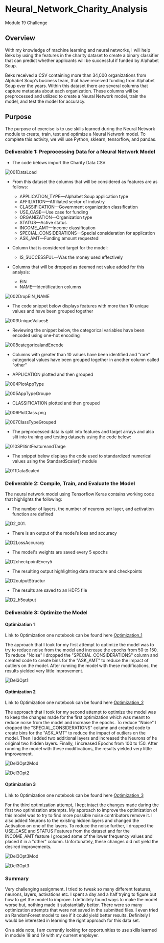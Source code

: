 # Neural_Network_Charity_Analysis
Module 19 Challenge
## Overview

With my knowledge of machine learning and neural networks, I will help Beks by using the features in the charity dataset to create a binary classifier that can predict whether applicants will be successful if funded by Alphabet Soup.

Beks received a CSV containing more than 34,000 organizations from Alphabet Soup’s business team, that have received funding from Alphabet Soup over the years. Within this dataset there are several columns that capture metadata about each organization.  These columns will be preprocessed and utilized to create a Neural Network model, train the model, and test the model for accuracy.

## Purpose

The purpose of exercise is to use skills learned during the Neural Network module to create, train, test and optimize a Neural Network model.  To complete this activity, we will use Python, sklearn, tensorflow, and pandas.

### Deliverable 1: Preprocessing Data for a Neural Network Model

* The code belows import the Charity Data CSV

![001DataLoad](Images/001DataLoad.PNG)

* From this dataset the columns that will be considered as features are as follows:

    * APPLICATION_TYPE—Alphabet Soup application type
    * AFFILIATION—Affiliated sector of industry
    * CLASSIFICATION—Government organization classification
    * USE_CASE—Use case for funding
    * ORGANIZATION—Organization type
    * STATUS—Active status
    * INCOME_AMT—Income classification
    * SPECIAL_CONSIDERATIONS—Special consideration for application
    * ASK_AMT—Funding amount requested

* Column that is considered target for the model:

    * IS_SUCCESSFUL—Was the money used effectively

* Columns that will be dropped as deemed not value added for this analysis:

    * EIN
    * NAME—Identification columns

![002DropEIN_NAME](Images/002DropEIN_NAME.PNG)

* The code snippet below displays features with more than 10 unique values and have been grouped together

![003UniqueValuesE](Images/003UniqueValuesE.PNG)

* Reviewing the snippet below, the categorical variables have been encoded using one-hot encoding

![008categoricalandEncode](Images/008categoricalandEncode.png)

* Columns with greater than 10 values have been identified and "rare" categorical values have been grouped together in another column called "other"

* APPLICATION plotted and then grouped

![004PlotAppType](Images/004PlotAppType.png)

![005AppTypeGroupe](Images/005AppTypeGrouped.png)

* CLASSIFICATION plotted and then grouped

![006PlotClass.png](Images/006PlotClass.png)

![007ClassTypeGrouped](Images/007ClassTypeGrouped.png)

* The preprocessed data is split into features and target arrays and also slit into training and testing datasets using the code below:

![010SPlitintFeatureandTarge](Images/010SPlitintFeatureandTarget.png)

* The snippet below displays the code used to standardized numerical values using the StandardScaler() module

![011DataScaled](Images/011DataScaled.png)


### Deliverable 2: Compile, Train, and Evaluate the Model

The neural network model using Tensorflow Keras contains working code that highlights the following:

* The number of layers, the number of neurons per layer, and activation function are defined

![D2_001.](Images/D2_001.png)

* There is an output of the model’s loss and accuracy

![D2LossAccuracy](Images/D2LossAccuracy.png)

* The model's weights are saved every 5 epochs

![D2checkpointEvery5](Images/D2checkpointEvery5.png)

* The resulting output highlighting data structure and checkpoints

![D2outputStructur](Images/D2outputStructure.png)

* The results are saved to an HDF5 file

![D2_h5output](Images/D2_h5output.png)


### Deliverable 3: Optimize the Model

#### Optimization 1

Link to Optimization one notebook can be found here [Optimization_1](AlphabetSoupCharity_Optimization_1.ipynb)

The approach that I took for my first attempt to optimize the model was to try to reduce noise from the model and increase the epochs from 50 to 150.  To reduce "Noise" I dropped the "SPECIAL_CONSIDERATIONS" column and created code to create bins for the "ASK_AMT" to reduce the impact of outliers on the model. After running the model with these modifications, the results yielded very little improvement.

![Del3Opt1](Images/Del3Opt1.png)

#### Optimization 2

Link to Optimization one notebook can be found here [Optimization_2](AlphabetSoupCharity_Optimization_2.ipynb)

The approach that I took for my second attempt to optimize the model was to keep the changes made for the first optimization which was meant to reduce noise from the model and increase the epochs.  To reduce "Noise" I dropped the "SPECIAL_CONSIDERATIONS" column and created code to create bins for the "ASK_AMT" to reduce the impact of outliers on the model. Then I added two additional layers and increased the Neurons of he original two hidden layers.  Finally, I increased Epochs from 100 to 150.  After running the model with these modifications, the results yielded very little improvement.

![Del3Opt2Mod](Images/Del3Opt2Mod.PNG)


![Del3Opt2](Images/Del3Opt2.png)

#### Optimization 3

Link to Optimization one notebook can be found here [Optimization_3](AlphabetSoupCharity_Optimization_3.ipynb)

For the third optimization attempt, I kept intact the changes made during the first two optimization attempts.  My approach to improve the optimization of this model was to try to find more possible noise contributors remove it. I also added Neurons to the existing hidden layers and changed the Activation on one of the layers.  To reduce the noise further, I dropped the USE_CASE and STATUS Features from the dataset and for the INCOME_AMT feature I grouped some of the lower frequency values and placed it in a "other" column.  Unfortunately, these changes did not yield the desired improvements.

![Del3Opt3Mod](Images/Del3Opt3Mod.PNG)


![Del3Opt3](Images/Del3Opt3.png)

### Summary

Very challenging assignment. I tried to tweak so many different features, neurons, layers, activations etc.  I spent a day and a half trying to figure out how to get the model to improve.  I definitely found ways to make the model worse but, nothing made it substantially better.  There were so many optimization attempts that were not saved in the submitted files.  I even tried an RandomForest model to see if it could yield better results. Definitely I would be interested in learning the right approach for this data set. 

On a side note, I am currently looking for opportunities to use skills learned in module 18 and 19 with my current employer.
